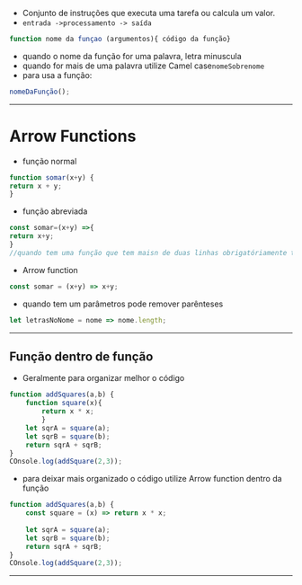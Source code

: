 - Conjunto de instruções que executa uma tarefa ou calcula um valor.
- ``entrada ->processamento -> saída``
```js
function nome da funçao (argumentos){ código da função} 
```
- quando o nome da função for uma palavra, letra minuscula
- quando for mais de uma palavra utilize Camel case`nomeSobrenome`
- para usa a função:
```js
nomeDaFunção();
```
---
# Arrow Functions
- função normal
```js
function somar(x+y) {
return x + y;
}
```
- função abreviada
```js
const somar=(x+y) =>{
return x+y;
}
//quando tem uma função que tem maisn de duas linhas obrigatóriamente tem que abrir as chaves
```
- Arrow function
```js
const somar = (x+y) => x+y;
```
- quando tem um parâmetros pode remover parênteses
```js
let letrasNoNome = nome => nome.length;
```
---
## Função dentro de função
- Geralmente para organizar melhor o código
```js
function addSquares(a,b) {
	function square(x){
		return x * x;
		}
	let sqrA = square(a);
	let sqrB = square(b);
	return sqrA + sqrB;
}
COnsole.log(addSquare(2,3));
```
- para deixar mais organizado o código utilize Arrow function dentro da função
```js
function addSquares(a,b) {
	const square = (x) => return x * x;
	
	let sqrA = square(a);
	let sqrB = square(b);
	return sqrA + sqrB;
}
COnsole.log(addSquare(2,3));
```
---
